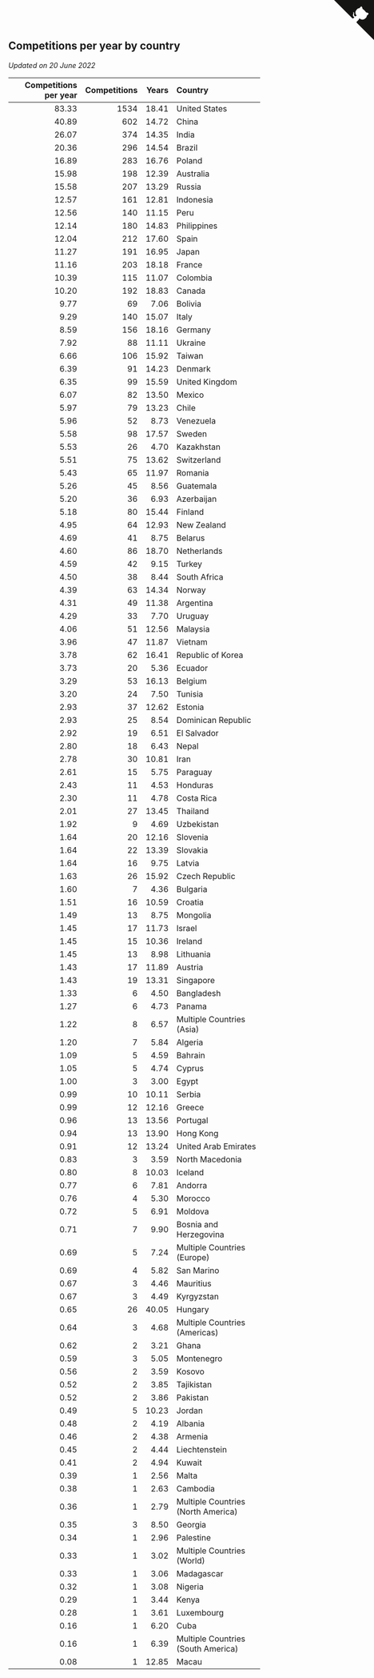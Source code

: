 ## Competitions per year by country

*Updated on 20 June 2022*

| Competitions per year | Competitions | Years | Country |
| ---: | ---: | ---: | :--- |
| 83.33 | 1534 | 18.41 | United States |
| 40.89 | 602 | 14.72 | China |
| 26.07 | 374 | 14.35 | India |
| 20.36 | 296 | 14.54 | Brazil |
| 16.89 | 283 | 16.76 | Poland |
| 15.98 | 198 | 12.39 | Australia |
| 15.58 | 207 | 13.29 | Russia |
| 12.57 | 161 | 12.81 | Indonesia |
| 12.56 | 140 | 11.15 | Peru |
| 12.14 | 180 | 14.83 | Philippines |
| 12.04 | 212 | 17.60 | Spain |
| 11.27 | 191 | 16.95 | Japan |
| 11.16 | 203 | 18.18 | France |
| 10.39 | 115 | 11.07 | Colombia |
| 10.20 | 192 | 18.83 | Canada |
| 9.77 | 69 | 7.06 | Bolivia |
| 9.29 | 140 | 15.07 | Italy |
| 8.59 | 156 | 18.16 | Germany |
| 7.92 | 88 | 11.11 | Ukraine |
| 6.66 | 106 | 15.92 | Taiwan |
| 6.39 | 91 | 14.23 | Denmark |
| 6.35 | 99 | 15.59 | United Kingdom |
| 6.07 | 82 | 13.50 | Mexico |
| 5.97 | 79 | 13.23 | Chile |
| 5.96 | 52 | 8.73 | Venezuela |
| 5.58 | 98 | 17.57 | Sweden |
| 5.53 | 26 | 4.70 | Kazakhstan |
| 5.51 | 75 | 13.62 | Switzerland |
| 5.43 | 65 | 11.97 | Romania |
| 5.26 | 45 | 8.56 | Guatemala |
| 5.20 | 36 | 6.93 | Azerbaijan |
| 5.18 | 80 | 15.44 | Finland |
| 4.95 | 64 | 12.93 | New Zealand |
| 4.69 | 41 | 8.75 | Belarus |
| 4.60 | 86 | 18.70 | Netherlands |
| 4.59 | 42 | 9.15 | Turkey |
| 4.50 | 38 | 8.44 | South Africa |
| 4.39 | 63 | 14.34 | Norway |
| 4.31 | 49 | 11.38 | Argentina |
| 4.29 | 33 | 7.70 | Uruguay |
| 4.06 | 51 | 12.56 | Malaysia |
| 3.96 | 47 | 11.87 | Vietnam |
| 3.78 | 62 | 16.41 | Republic of Korea |
| 3.73 | 20 | 5.36 | Ecuador |
| 3.29 | 53 | 16.13 | Belgium |
| 3.20 | 24 | 7.50 | Tunisia |
| 2.93 | 37 | 12.62 | Estonia |
| 2.93 | 25 | 8.54 | Dominican Republic |
| 2.92 | 19 | 6.51 | El Salvador |
| 2.80 | 18 | 6.43 | Nepal |
| 2.78 | 30 | 10.81 | Iran |
| 2.61 | 15 | 5.75 | Paraguay |
| 2.43 | 11 | 4.53 | Honduras |
| 2.30 | 11 | 4.78 | Costa Rica |
| 2.01 | 27 | 13.45 | Thailand |
| 1.92 | 9 | 4.69 | Uzbekistan |
| 1.64 | 20 | 12.16 | Slovenia |
| 1.64 | 22 | 13.39 | Slovakia |
| 1.64 | 16 | 9.75 | Latvia |
| 1.63 | 26 | 15.92 | Czech Republic |
| 1.60 | 7 | 4.36 | Bulgaria |
| 1.51 | 16 | 10.59 | Croatia |
| 1.49 | 13 | 8.75 | Mongolia |
| 1.45 | 17 | 11.73 | Israel |
| 1.45 | 15 | 10.36 | Ireland |
| 1.45 | 13 | 8.98 | Lithuania |
| 1.43 | 17 | 11.89 | Austria |
| 1.43 | 19 | 13.31 | Singapore |
| 1.33 | 6 | 4.50 | Bangladesh |
| 1.27 | 6 | 4.73 | Panama |
| 1.22 | 8 | 6.57 | Multiple Countries (Asia) |
| 1.20 | 7 | 5.84 | Algeria |
| 1.09 | 5 | 4.59 | Bahrain |
| 1.05 | 5 | 4.74 | Cyprus |
| 1.00 | 3 | 3.00 | Egypt |
| 0.99 | 10 | 10.11 | Serbia |
| 0.99 | 12 | 12.16 | Greece |
| 0.96 | 13 | 13.56 | Portugal |
| 0.94 | 13 | 13.90 | Hong Kong |
| 0.91 | 12 | 13.24 | United Arab Emirates |
| 0.83 | 3 | 3.59 | North Macedonia |
| 0.80 | 8 | 10.03 | Iceland |
| 0.77 | 6 | 7.81 | Andorra |
| 0.76 | 4 | 5.30 | Morocco |
| 0.72 | 5 | 6.91 | Moldova |
| 0.71 | 7 | 9.90 | Bosnia and Herzegovina |
| 0.69 | 5 | 7.24 | Multiple Countries (Europe) |
| 0.69 | 4 | 5.82 | San Marino |
| 0.67 | 3 | 4.46 | Mauritius |
| 0.67 | 3 | 4.49 | Kyrgyzstan |
| 0.65 | 26 | 40.05 | Hungary |
| 0.64 | 3 | 4.68 | Multiple Countries (Americas) |
| 0.62 | 2 | 3.21 | Ghana |
| 0.59 | 3 | 5.05 | Montenegro |
| 0.56 | 2 | 3.59 | Kosovo |
| 0.52 | 2 | 3.85 | Tajikistan |
| 0.52 | 2 | 3.86 | Pakistan |
| 0.49 | 5 | 10.23 | Jordan |
| 0.48 | 2 | 4.19 | Albania |
| 0.46 | 2 | 4.38 | Armenia |
| 0.45 | 2 | 4.44 | Liechtenstein |
| 0.41 | 2 | 4.94 | Kuwait |
| 0.39 | 1 | 2.56 | Malta |
| 0.38 | 1 | 2.63 | Cambodia |
| 0.36 | 1 | 2.79 | Multiple Countries (North America) |
| 0.35 | 3 | 8.50 | Georgia |
| 0.34 | 1 | 2.96 | Palestine |
| 0.33 | 1 | 3.02 | Multiple Countries (World) |
| 0.33 | 1 | 3.06 | Madagascar |
| 0.32 | 1 | 3.08 | Nigeria |
| 0.29 | 1 | 3.44 | Kenya |
| 0.28 | 1 | 3.61 | Luxembourg |
| 0.16 | 1 | 6.20 | Cuba |
| 0.16 | 1 | 6.39 | Multiple Countries (South America) |
| 0.08 | 1 | 12.85 | Macau |


<a href="https://github.com/JustinTimeCuber/wca_statistics" class="github-corner" aria-label="View source on Github"><svg width="80" height="80" viewBox="0 0 250 250" style="fill:#151513; color:#fff; position: absolute; top: 0; border: 0; right: 0;" aria-hidden="true"><path d="M0,0 L115,115 L130,115 L142,142 L250,250 L250,0 Z"></path><path d="M128.3,109.0 C113.8,99.7 119.0,89.6 119.0,89.6 C122.0,82.7 120.5,78.6 120.5,78.6 C119.2,72.0 123.4,76.3 123.4,76.3 C127.3,80.9 125.5,87.3 125.5,87.3 C122.9,97.6 130.6,101.9 134.4,103.2" fill="currentColor" style="transform-origin: 130px 106px;" class="octo-arm"></path><path d="M115.0,115.0 C114.9,115.1 118.7,116.5 119.8,115.4 L133.7,101.6 C136.9,99.2 139.9,98.4 142.2,98.6 C133.8,88.0 127.5,74.4 143.8,58.0 C148.5,53.4 154.0,51.2 159.7,51.0 C160.3,49.4 163.2,43.6 171.4,40.1 C171.4,40.1 176.1,42.5 178.8,56.2 C183.1,58.6 187.2,61.8 190.9,65.4 C194.5,69.0 197.7,73.2 200.1,77.6 C213.8,80.2 216.3,84.9 216.3,84.9 C212.7,93.1 206.9,96.0 205.4,96.6 C205.1,102.4 203.0,107.8 198.3,112.5 C181.9,128.9 168.3,122.5 157.7,114.1 C157.9,116.9 156.7,120.9 152.7,124.9 L141.0,136.5 C139.8,137.7 141.6,141.9 141.8,141.8 Z" fill="currentColor" class="octo-body"></path></svg></a><style>.github-corner:hover .octo-arm{animation:octocat-wave 560ms ease-in-out}@keyframes octocat-wave{0%,100%{transform:rotate(0)}20%,60%{transform:rotate(-25deg)}40%,80%{transform:rotate(10deg)}}@media (max-width:500px){.github-corner:hover .octo-arm{animation:none}.github-corner .octo-arm{animation:octocat-wave 560ms ease-in-out}}</style>
